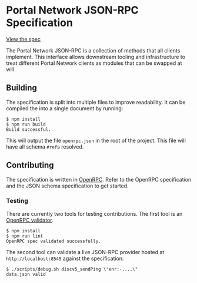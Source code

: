 # Portal Network JSON-RPC Specification

[View the spec][playground]

The Portal Network JSON-RPC is a collection of methods that all clients implement.
This interface allows downstream tooling and infrastructure to treat different
Portal Network clients as modules that can be swapped at will.

## Building

The specification is split into multiple files to improve readability. It
can be compiled the into a single document by running:

```console
$ npm install
$ npm run build
Build successful.
```

This will output the file `openrpc.json` in the root of the project. This file
will have all schema `#ref`s resolved.

## Contributing

The specification is written in [OpenRPC][openrpc]. Refer to the
OpenRPC specification and the JSON schema specification to get started.

### Testing

There are currently two tools for testing contributions. The first tool is
an [OpenRPC validator][validator].

```console
$ npm install
$ npm run lint
OpenRPC spec validated successfully.
```

The second tool can validate a live JSON-RPC provider hosted at
`http://localhost:8545` against the specification:

```console
$ ./scripts/debug.sh discv5_sendPing \"enr:-....\"
data.json valid
```

[playground]: https://playground.open-rpc.org/?schemaUrl=https://raw.githubusercontent.com/ogenev/portal-network-specs/jsonrpc-assembled-specs/jsonrpc-specs/openrpc.json&uiSchema[appBar][ui:splitView]=false&uiSchema[appBar][ui:input]=false&uiSchema[appBar][ui:examplesDropdown]=false
[openrpc]: https://open-rpc.org
[validator]: https://open-rpc.github.io/schema-utils-js/globals.html#validateopenrpcdocument
